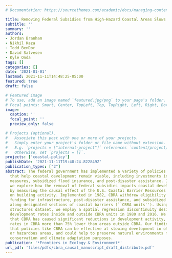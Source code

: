 ```yaml
---
# Documentation: https://sourcethemes.com/academic/docs/managing-content/

title: Removing Federal Subsidies from High-Hazard Coastal Areas Slows Development
subtitle: ''
summary: ''
authors:
- Jordan Branham
- Nikhil Kaza
- Todd BenDor
- David Salvesen
- Kyle Onda
tags: []
categories: []
date: '2021-01-01'
lastmod: 2021-11-11T14:48:25-05:00
featured: true
draft: false

# Featured image
# To use, add an image named `featured.jpg/png` to your page's folder.
# Focal points: Smart, Center, TopLeft, Top, TopRight, Left, Right, BottomLeft, Bottom, BottomRight.
image:
  caption: ''
  focal_point: ''
  preview_only: false

# Projects (optional).
#   Associate this post with one or more of your projects.
#   Simply enter your project's folder or file name without extension.
#   E.g. `projects = ["internal-project"]` references `content/project/deep-learning/index.md`.
#   Otherwise, set `projects = []`.
projects: ['coastal-policy']
publishDate: '2021-11-11T19:48:24.822849Z'
publication_types: ["2"]
abstract: The federal government has implemented a variety of policies and subsidies
  that help coastal development remain viable, including investments in risk reduction
  measures, subsidized flood insurance, and post-disaster assistance. In this study,
  we explore how the removal of federal subsidies impacts coastal development patterns
  by measuring the causal effect of the U.S. Coastal Barrier Resources Act (CBRA)
  on building activity. Implemented in 1982, CBRA withdrew eligibility for federal
  funding for infrastructure, post-disaster assistance, and subsidized flood insurance
  along designated sections of coastal barriers (``CBRA units''). Using a novel built
  structures dataset, we employ a spatial regression discontinuity design to compare
  development rates inside and outside CBRA units in 1980 and 2016. We demonstrate
  that CBRA has caused significant reductions in development activity, with development
  rates in CBRA more than 75% lower than areas outside CBRA. Our findings suggest
  that policies like CBRA can be effective at slowing development in other sensitive
  or hazardous areas, and could help to preserve natural environments for habitat
  conservation and climate adaptation purposes.
publication: '*Frontiers in Ecology & Environment*'
url_pdf: 'files/pdfs/cbra_causal_manuscript_draft_distribute.pdf'
---
```

